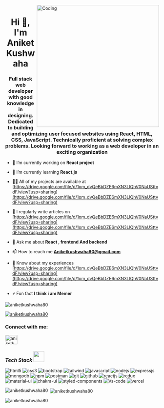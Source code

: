 <img align="right" alt="Coding" width="400" src="https://ampron.eu/wp-content/uploads/2019/01/code-developer.gif"/>

<h1 align="center">Hi 👋, I'm Aniket Kushwaha</h1>
<h3 align="center">Full stack web developer with good knowledge in designing. Dedicated to building and optimizing user focused websites using React, HTML, CSS, JavaScript. Technically proficient at solving complex problems. Looking forward to working as a web developer in an exciting organization</h3>



- 🔭 I’m currently working on **React project**

- 🌱 I’m currently learning **React.js**

- 👨‍💻 All of my projects are available at [https://drive.google.com/file/d/1om_dvQeBbDZE6mXN3LlQhV0NaUSttvdF/view?usp=sharing](https://drive.google.com/file/d/1om_dvQeBbDZE6mXN3LlQhV0NaUSttvdF/view?usp=sharing)

- 📝 I regularly write articles on [https://drive.google.com/file/d/1om_dvQeBbDZE6mXN3LlQhV0NaUSttvdF/view?usp=sharing](https://drive.google.com/file/d/1om_dvQeBbDZE6mXN3LlQhV0NaUSttvdF/view?usp=sharing)

- 💬 Ask me about **React , frontend And backend**

- 📫 How to reach me **Aniketkushwaha80@gmail.com**

- 📄 Know about my experiences [https://drive.google.com/file/d/1om_dvQeBbDZE6mXN3LlQhV0NaUSttvdF/view?usp=sharing](https://drive.google.com/file/d/1om_dvQeBbDZE6mXN3LlQhV0NaUSttvdF/view?usp=sharing)

- ⚡ Fun fact **I think i am Memer**


<p align="left"> <img src="https://komarev.com/ghpvc/?username=aniketkushwaha80&label=Profile%20views&color=0e75b6&style=flat" alt="aniketkushwaha80" /> </p>

<p align="left"> <a href="https://github.com/ryo-ma/github-profile-trophy"><img src="https://github-profile-trophy.vercel.app/?username=aniketkushwaha80" alt="aniketkushwaha80" /></a> </p>

<h3 align="left">Connect with me:</h3>
<p align="left">
<a href="https://instagram.com/aniketkushwahaart" target="blank"><img align="center" src="https://raw.githubusercontent.com/rahuldkjain/github-profile-readme-generator/master/src/images/icons/Social/instagram.svg" alt="aniketkushwahaart" height="30" width="40" /></a>
</p>

<!-- tech-stack icons  -->
<h3><i>Tech Stack <img src="https://camo.githubusercontent.com/beb64ff21c883e318e4f5db5231c2ba4175705bea1c9249e82a41ab375db4f75/68747470733a2f2f6d65646961322e67697068792e636f6d2f6d656469612f51737347456d706b79454f684243623765312f67697068792e6769663f6369643d656366303565343761306e336769316266716e74716d6f62386739616964316f796a327772336473336d67373030626c267269643d67697068792e676966" width="35"/></i></h3>
<p >
  <img src="https://img.shields.io/badge/HTML5-E34F26?style=for-the-badge&logo=html5&logoColor=white" alt="html5"/>
<img src="https://img.shields.io/badge/CSS3-1572B6?style=for-the-badge&logo=css3&logoColor=white" alt="css3"/>
<img src="https://img.shields.io/badge/Bootstrap-563D7C?style=for-the-badge&logo=bootstrap&logoColor=white" alt="bootstrap"/>
<img src="https://img.shields.io/badge/Tailwind_CSS-38B2AC?style=for-the-badge&logo=tailwind-css&logoColor=white" alt="tailwind"/>
<img src="https://img.shields.io/badge/JavaScript-323330?style=for-the-badge&logo=javascript&logoColor=F7DF1E" alt="javascript"/>
<img src="https://img.shields.io/badge/Node.js-339933?style=for-the-badge&logo=nodedotjs&logoColor=white" alt="nodejs" />
<img src="https://img.shields.io/badge/Express.js-000000?style=for-the-badge&logo=express&logoColor=white" alt="expressjs"/>
<img src="https://img.shields.io/badge/MongoDB-4EA94B?style=for-the-badge&logo=mongodb&logoColor=white" alt="mongodb"/>
<img src="https://img.shields.io/badge/npm-CB3837?style=for-the-badge&logo=npm&logoColor=white" alt="npm"/>
<img src="https://img.shields.io/badge/Postman-FF6C37?style=for-the-badge&logo=Postman&logoColor=white" alt="postman"/>
<img src="https://img.shields.io/badge/Git-f44d27?style=for-the-badge&logo=git&logoColor=white" alt="git"/>
<img src="https://img.shields.io/badge/GitHub-100000?style=for-the-badge&logo=github&logoColor=white" alt="github"/>
<img src="https://img.shields.io/badge/React-20232A?style=for-the-badge&logo=react&logoColor=61DAFB" alt="reactjs" />
<img src="https://img.shields.io/badge/Redux-593D88?style=for-the-badge&logo=redux&logoColor=white" alt="redux" />
<img src="https://img.shields.io/badge/Material%20UI-007FFF?style=for-the-badge&logo=mui&logoColor=white" alt="material-ui"/>
<img src="https://img.shields.io/badge/Chakra%20UI-3bc7bd?style=for-the-badge&logo=chakraui&logoColor=white" alt="chakra-ui"/>
<img src="https://img.shields.io/badge/styled--components-DB7093?style=for-the-badge&logo=styled-components&logoColor=white" alt="styled-components"/>
<img src="https://img.shields.io/badge/VisualStudioCode-0078d7.svg?style=for-the-badge&logo=visual-studio-code&logoColor=white" alt="Vs-code"/>
 <img src="https://img.shields.io/badge/Vercel-100000?style=for-the-badge&logo=Vercel&logoColor=white" alt="vercel"/>
 

<p><img align="left" src="https://github-readme-stats.vercel.app/api/top-langs?username=aniketkushwaha80&show_icons=true&locale=en&layout=compact" alt="aniketkushwaha80" /></p>

<p>&nbsp;<img align="center" src="https://github-readme-stats.vercel.app/api?username=aniketkushwaha80&show_icons=true&locale=en" alt="aniketkushwaha80" /></p>

<p><img align="center" src="https://github-readme-streak-stats.herokuapp.com/?user=aniketkushwaha80&" alt="aniketkushwaha80" /></p>
